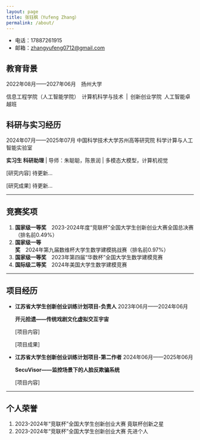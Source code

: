 ```yaml
---
layout: page
title: 张钰枫（Yufeng Zhang）
permalink: /about/
---
```


- 电话：17887261915
- 邮箱：zhangyufeng0712@gmail.com

## 教育背景

2022年08月——2027年06月&ensp;&ensp;扬州大学 

信息工程学院（人工智能学院）&ensp;计算机科学与技术&ensp;|&ensp;创新创业学院&ensp;人工智能卓越班




## 科研与实习经历
2024年07月——2025年07月 中国科学技术大学苏州高等研究院 科学计算与人工智能实验室

**实习生 科研助理** | 导师：朱聪聪，陈景润 | 多模态大模型，计算机视觉

[研究内容] 待更新...

[研究成果] 待更新...

---

## 竞赛奖项
1. **国家级一等奖**&ensp;&ensp;2023-2024年度“竞联杯”全国大学生创新创业大赛全国总决赛（排名前0.49%）
2. **国家级一等奖**&ensp;&ensp;2024年第九届数维杯大学生数学建模挑战赛（排名前0.97%）
3. **国家级一等奖**&ensp;&ensp;2023年第四届“华数杯”全国大学生数学建模竞赛
4. **国际级二等奖**&ensp;&ensp;2024年美国大学生数学建模竞赛

---

## 项目经历
- **江苏省大学生创新创业训练计划项目-负责人** 2023年06月——2024年06月
  
  **开元拾遗——传统戏剧文化虚拟交互宇宙**
  
  [项目内容]

  [项目成果]
  
- **江苏省大学生创新创业训练计划项目-第二作者** 2024年06月——2025年06月

  **SecuVisor——监控场景下的人脸反欺骗系统**

  [项目内容]

---

## 个人荣誉
1. 2023-2024年“竞联杯”全国大学生创新创业大赛 竟联杯创新之星
2. 2023-2024年“竞联杯”全国大学生创新创业大赛 先进个人
